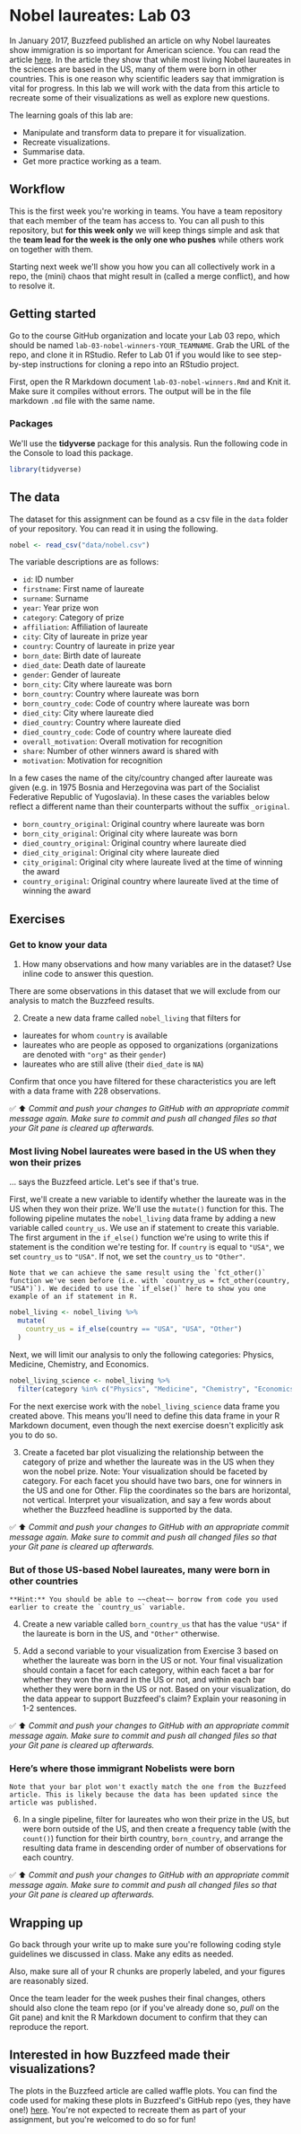 # Nobel laureates: Lab 03




In January 2017, Buzzfeed published an article on why Nobel laureates show 
immigration is so important for American science. You can read the article 
[here](https://www.buzzfeednews.com/article/peteraldhous/immigration-and-science). In the article they show that while most living Nobel laureates in the 
sciences are based in the US, many of them were born in other countries. 
This is one reason why scientific leaders say that immigration is vital for progress. In this lab we will work with the data from this article to 
recreate some of their visualizations as well as explore new questions.

The learning goals of this lab are:

- Manipulate and transform data to prepare it for visualization.
- Recreate visualizations.
- Summarise data.
- Get more practice working as a team.

## Workflow

This is the first week you're working in teams. You have a team repository that each member of the team has access to. You can all push to this repository, but **for this week only** we will keep things simple and ask that the **team lead for the week is the only one who pushes** while others work on together with them.

Starting next week we'll show you how you can all collectively work in a repo, the (mini) chaos that might result in (called a merge conflict), and how to resolve it.

## Getting started

Go to the course GitHub organization and locate your Lab 03 repo, which should be named `lab-03-nobel-winners-YOUR_TEAMNAME`. Grab the URL of the repo, and clone it in RStudio. Refer to Lab 01 if you would like to see step-by-step instructions for cloning a repo into an RStudio project.

First, open the R Markdown document `lab-03-nobel-winners.Rmd` and Knit it. Make sure it compiles without errors. The output will be in the file markdown `.md` file with the same name.

### Packages

We'll use the **tidyverse** package for this analysis. Run the following code in the Console to load this package.


```r
library(tidyverse)
```

## The data

The dataset for this assignment can be found as a csv file in the `data` folder of your repository. You can read it in using the following.


```r
nobel <- read_csv("data/nobel.csv")
```

The variable descriptions are as follows:

- `id`: ID number
- `firstname`: First name of laureate
- `surname`: Surname 
- `year`: Year prize won
- `category`: Category of prize
- `affiliation`: Affiliation of laureate
- `city`: City of laureate in prize year
- `country`: Country of laureate in prize year
- `born_date`: Birth date of laureate
- `died_date`: Death date of laureate
- `gender`: Gender of laureate
- `born_city`: City where laureate was born
- `born_country`: Country where laureate was born
- `born_country_code`: Code of country where laureate was born
- `died_city`: City where laureate died
- `died_country`: Country where laureate died
- `died_country_code`: Code of country where laureate died
- `overall_motivation`: Overall motivation for recognition
- `share`: Number of other winners award is shared with
- `motivation`: Motivation for recognition

In a few cases the name of the city/country changed after laureate was given (e.g. in 1975 Bosnia and Herzegovina was part of the Socialist Federative Republic of Yugoslavia). In these cases the variables below reflect a different name than their counterparts without the suffix `_original`.

- `born_country_original`: Original country where laureate was born
- `born_city_original`: Original city where laureate was born
- `died_country_original`: Original country where laureate died
- `died_city_original`: Original city where laureate died
- `city_original`: Original city where laureate lived at the time of winning the award
- `country_original`: Original country where laureate lived at the time of winning the award

## Exercises

### Get to know your data

1. How many observations and how many variables are in the dataset? Use inline code to answer this question.

There are some observations in this dataset that we will exclude from our analysis to match the Buzzfeed results.

2. Create a new data frame called `nobel_living` that filters for
  - laureates for whom `country` is available
  - laureates who are people as opposed to organizations (organizations are denoted with `"org"` as their `gender`)
  - laureates who are still alive (their `died_date` is `NA`)
  
Confirm that once you have filtered for these characteristics you are left with a data frame with 228 observations.

✅ ⬆️ *Commit and push your changes to GitHub with an appropriate commit message again. Make sure to commit and push all changed files so that your Git pane is cleared up afterwards.*

### Most living Nobel laureates were based in the US when they won their prizes

... says the Buzzfeed article. Let's see if that's true.

First, we'll create a new variable to identify whether the laureate was in the US when they won their prize. We'll use the `mutate()` function for this. The following pipeline mutates the `nobel_living` data frame by adding a new variable called `country_us`. We use an if statement to create this variable. The first argument in the `if_else()` function we're using to write this if statement is the condition we're testing for. If `country` is equal to `"USA"`, we set `country_us` to `"USA"`. If not, we set the `country_us` to `"Other"`.


```marginfigure
Note that we can achieve the same result using the `fct_other()` function we've seen before (i.e. with `country_us = fct_other(country, "USA")`). We decided to use the `if_else()` here to show you one example of an if statement in R.
```


```r
nobel_living <- nobel_living %>%
  mutate(
    country_us = if_else(country == "USA", "USA", "Other")
  )
```

Next, we will limit our analysis to only the following categories: Physics, Medicine, Chemistry, and Economics.


```r
nobel_living_science <- nobel_living %>%
  filter(category %in% c("Physics", "Medicine", "Chemistry", "Economics"))
```

For the next exercise work with the `nobel_living_science` data frame you created above. This means you'll need to define this data frame in your R Markdown document, even though the next exercise doesn't explicitly ask you to do so.

3. Create a faceted bar plot visualizing the relationship between the category of prize and whether the laureate was in the US when they won the nobel prize. Note: Your visualization should be faceted by category. For each facet you should have two bars, one for winners in the US and one for Other. Flip the coordinates so the bars are horizontal, not vertical. Interpret your visualization, and say a few words about whether the Buzzfeed headline is supported by the data.

✅ ⬆️ *Commit and push your changes to GitHub with an appropriate commit message again. Make sure to commit and push all changed files so that your Git pane is cleared up afterwards.*

### But of those US-based Nobel laureates, many were born in other countries


```marginfigure
**Hint:** You should be able to ~~cheat~~ borrow from code you used earlier to create the `country_us` variable.
```

4. Create a new variable called `born_country_us` that has the value `"USA"` if the laureate is born in the US, and `"Other"` otherwise.

5. Add a second variable to your visualization from Exercise 3 based on whether the laureate was born in the US or not. Your final visualization should contain a facet for each category, within each facet a bar for whether they won the award in the US or not, and within each bar whether they were born in the US or not. Based on your visualization, do the data appear to support Buzzfeed's claim? Explain your reasoning in 1-2 sentences.

✅ ⬆️ *Commit and push your changes to GitHub with an appropriate commit message again. Make sure to commit and push all changed files so that your Git pane is cleared up afterwards.*

### Here’s where those immigrant Nobelists were born


```marginfigure
Note that your bar plot won't exactly match the one from the Buzzfeed article. This is likely because the data has been updated since the article was published.
```

6. In a single pipeline, filter for laureates who won their prize in the US, but were born outside of the US, and then create a frequency table (with the `count()`) function for their birth country, `born_country`, and arrange the resulting data frame in descending order of number of observations for each country.

✅ ⬆️ *Commit and push your changes to GitHub with an appropriate commit message again. Make sure to commit and push all changed files so that your Git pane is cleared up afterwards.*

## Wrapping up

Go back through your write up to make sure you're following coding style guidelines we discussed in class. Make any edits as needed.

Also, make sure all of your R chunks are properly labeled, and your figures are reasonably sized.

Once the team leader for the week pushes their final changes, others should also clone the team repo (or if you've already done so, *pull* on the Git pane) and knit the R Markdown document to confirm that they can reproduce the report.

## Interested in how Buzzfeed made their visualizations?

The plots in the Buzzfeed article are called waffle plots. You can find the code used for making these plots in Buzzfeed's GitHub repo (yes, they have one!) [here](https://buzzfeednews.github.io/2017-01-immigration-and-science/). You're not expected to recreate them as part of your assignment, but you're welcomed to do so for fun!

